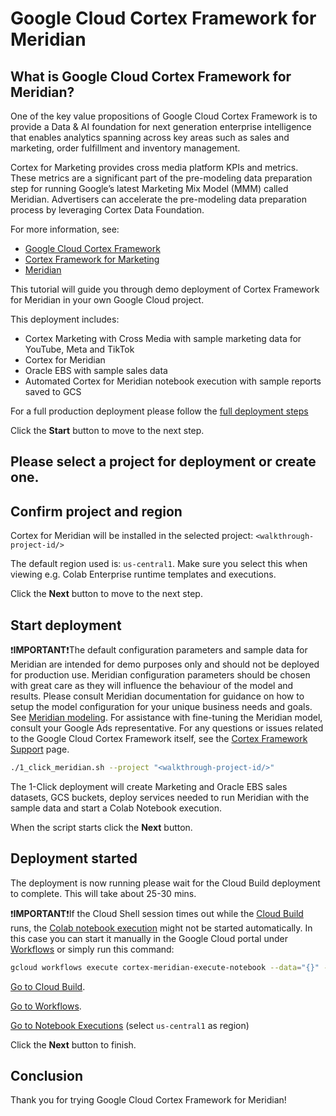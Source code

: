 # Google Cloud Cortex Framework for Meridian

<walkthrough-tutorial-duration duration="30min"></walkthrough-tutorial-duration>

## What is Google Cloud Cortex Framework for Meridian?

One of the key value propositions of Google Cloud Cortex Framework is to provide a Data & AI foundation for next generation enterprise intelligence that enables analytics spanning across key areas such as sales and marketing, order fulfillment and inventory management.

Cortex for Marketing provides cross media platform KPIs and metrics. These metrics are a significant part of the pre-modeling data preparation step for running Google’s latest Marketing Mix Model (MMM) called Meridian. Advertisers can accelerate the pre-modeling data preparation process by leveraging Cortex Data Foundation.

For more information, see:

- [Google Cloud Cortex Framework](https://cloud.google.com/cortex/docs/overview)
- [Cortex Framework for Marketing](https://cloud.google.com/cortex/docs/data-sources-and-workloads#marketing)
- [Meridian](https://developers.google.com/meridian)

This tutorial will guide you through demo deployment of Cortex Framework for Meridian in your own Google Cloud project.

This deployment includes:

- Cortex Marketing with Cross Media with sample marketing data for YouTube, Meta and TikTok
- Cortex for Meridian
- Oracle EBS with sample sales data
- Automated Cortex for Meridian notebook execution with sample reports saved to GCS

For a full production deployment please follow the [full deployment steps](https://cloud.google.com/cortex/docs/overview#deployment)

Click the **Start** button to move to the next step.

## Please select a project for deployment or create one.

<walkthrough-project-setup billing=true></walkthrough-project-setup>

## Confirm project and region

Cortex for Meridian will be installed in the selected project: `<walkthrough-project-id/>`

The default region used is: `us-central1`. Make sure you select this when viewing e.g. Colab Enterprise runtime templates and executions.

Click the **Next** button to move to the next step.

## Start deployment

<walkthrough-cloud-shell-icon></walkthrough-cloud-shell-icon>

❗️**IMPORTANT**❗️The default configuration parameters and sample data for Meridian are intended for demo purposes only and should not be deployed for production use. Meridian configuration parameters should be chosen with great care as they will influence the behaviour of the model and results. Please consult Meridian documentation for guidance on how to setup the model configuration for your unique business needs and goals. See [Meridian modeling](https://developers.google.com/meridian/docs/basics/about-the-project). For assistance with fine-tuning the Meridian model, consult your Google Ads representative. For any questions or issues related to the Google Cloud Cortex Framework itself, see the [Cortex Framework Support](https://cloud.google.com/cortex/docs/support) page.

```sh
./1_click_meridian.sh --project "<walkthrough-project-id/>"
```

<walkthrough-footnote>The 1-Click deployment will create Marketing and Oracle EBS sales datasets, GCS buckets, deploy services needed to run Meridian with the sample data and start a Colab Notebook execution. </walkthrough-footnote>

When the script starts click the **Next** button.

## Deployment started

<walkthrough-notification-menu-icon></walkthrough-notification-menu-icon>

The deployment is now running please wait for the Cloud Build deployment to complete. This will take about 25-30 mins.

❗️**IMPORTANT**❗️If the Cloud Shell session times out while the [Cloud Build](https://console.cloud.google.com/cloud-build/builds) runs, the [Colab notebook execution](https://console.cloud.google.com/vertex-ai/colab/execution-jobs) might not be started automatically. In this case you can start it manually in the Google Cloud portal under [Workflows](https://console.cloud.google.com/workflows/workflow/us-central1/cortex-meridian-execute-notebook) or simply run this command:

```sh
gcloud workflows execute cortex-meridian-execute-notebook --data="{}" --location=us-central1 --project="<walkthrough-project-id/>"
```

[Go to Cloud Build](https://console.cloud.google.com/cloud-build/builds).

[Go to Workflows](https://console.cloud.google.com/workflows/workflow/us-central1/cortex-meridian-execute-notebook/executions).

[Go to Notebook Executions](https://console.cloud.google.com/vertex-ai/colab/execution-jobs) (select `us-central1` as region)

Click the **Next** button to finish.

## Conclusion

Thank you for trying Google Cloud Cortex Framework for Meridian!

<walkthrough-conclusion-trophy></walkthrough-conclusion-trophy>
